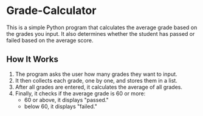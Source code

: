 # Grade-Calculator
This is a simple Python program that calculates the average grade based on the grades you input. It also determines whether the student has passed or failed based on the average score.

## How It Works
1. The program asks the user how many grades they want to input.
2. It then collects each grade, one by one, and stores them in a list.
3. After all grades are entered, it calculates the average of all grades.
4. Finally, it checks if the average grade is 60 or more:
   - 60 or above, it displays "passed."
   - below 60, it displays "failed."
